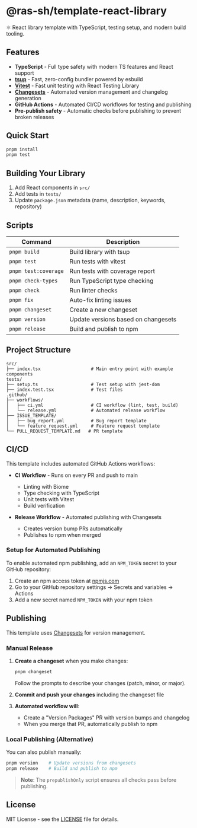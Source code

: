 # @ras-sh/template-react-library

⚛️ React library template with TypeScript, testing setup, and modern build tooling.

## Features

- **TypeScript** - Full type safety with modern TS features and React support
- **[tsup](https://tsup.egoist.dev/)** - Fast, zero-config bundler powered by esbuild
- **[Vitest](https://vitest.dev/)** - Fast unit testing with React Testing Library
- **[Changesets](https://github.com/changesets/changesets)** - Automated version management and changelog generation
- **GitHub Actions** - Automated CI/CD workflows for testing and publishing
- **Pre-publish safety** - Automatic checks before publishing to prevent broken releases

## Quick Start

```bash
pnpm install
pnpm test
```

## Building Your Library

1. Add React components in `src/`
2. Add tests in `tests/`
3. Update `package.json` metadata (name, description, keywords, repository)

## Scripts

| Command | Description |
|---------|-------------|
| `pnpm build` | Build library with tsup |
| `pnpm test` | Run tests with vitest |
| `pnpm test:coverage` | Run tests with coverage report |
| `pnpm check-types` | Run TypeScript type checking |
| `pnpm check` | Run linter checks |
| `pnpm fix` | Auto-fix linting issues |
| `pnpm changeset` | Create a new changeset |
| `pnpm version` | Update versions based on changesets |
| `pnpm release` | Build and publish to npm |

## Project Structure

```
src/
├── index.tsx                   # Main entry point with example components
tests/
├── setup.ts                    # Test setup with jest-dom
├── index.test.tsx              # Test files
.github/
├── workflows/
│   ├── ci.yml                  # CI workflow (lint, test, build)
│   └── release.yml             # Automated release workflow
├── ISSUE_TEMPLATE/
│   ├── bug_report.yml          # Bug report template
│   └── feature_request.yml     # Feature request template
└── PULL_REQUEST_TEMPLATE.md   # PR template
```

## CI/CD

This template includes automated GitHub Actions workflows:

- **CI Workflow** - Runs on every PR and push to main
  - Linting with Biome
  - Type checking with TypeScript
  - Unit tests with Vitest
  - Build verification

- **Release Workflow** - Automated publishing with Changesets
  - Creates version bump PRs automatically
  - Publishes to npm when merged

### Setup for Automated Publishing

To enable automated npm publishing, add an `NPM_TOKEN` secret to your GitHub repository:

1. Create an npm access token at [npmjs.com](https://www.npmjs.com/settings/~/tokens)
2. Go to your GitHub repository settings → Secrets and variables → Actions
3. Add a new secret named `NPM_TOKEN` with your npm token

## Publishing

This template uses [Changesets](https://github.com/changesets/changesets) for version management.

### Manual Release

1. **Create a changeset** when you make changes:
   ```bash
   pnpm changeset
   ```
   Follow the prompts to describe your changes (patch, minor, or major).

2. **Commit and push your changes** including the changeset file

3. **Automated workflow will**:
   - Create a "Version Packages" PR with version bumps and changelog
   - When you merge that PR, automatically publish to npm

### Local Publishing (Alternative)

You can also publish manually:

```bash
pnpm version    # Update versions from changesets
pnpm release    # Build and publish to npm
```

> **Note**: The `prepublishOnly` script ensures all checks pass before publishing.

## License

MIT License - see the [LICENSE](LICENSE) file for details.
